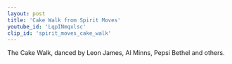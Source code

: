 ```yaml
---
layout: post
title: 'Cake Walk from Spirit Moves'
youtube_id: 'LqpINmqxlsc'
clip_id: 'spirit_moves_cake_walk'
---
```


The Cake Walk, danced by Leon James, Al Minns, Pepsi Bethel and others.